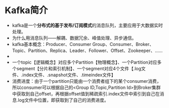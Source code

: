 # Kafka简介



- kafka是一个**分布式的基于发布/订阅模式**的消息队列，主要应用于大数据实时处理。
- 为什么用消息队列——解耦、数据冗余、峰值处理、异步通信。
- kafka基本概念：Producer、Consumer Group、Consumer、Broker、Topic、Partition、Replica、Leader、Follower、Offset、Zookeeper、......
- 
- 一个topic【逻辑概念】对应多个Partition【物理概念】、一个Partition对应多个segment【分片和索引机制】、一个segment对应4个文件【.log文件、.index文件、.snapshot文件、.timeindex文件】
- 消费进度：由于一个partition只能由一个消费者组下的某个consumer消费，所以consumer可以根据自己的<Group ID,Topic,Partition Id>到Broker集群中获取到自己offset，再根据offset值到稀疏索引.index文件中索引到自己在消息.log文件中位置，即获取到了自己的消费进度。

